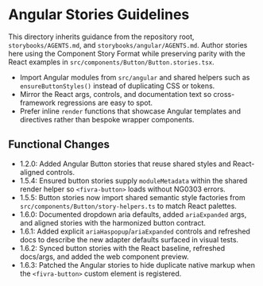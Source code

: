 # Angular Stories Guidelines

This directory inherits guidance from the repository root, `storybooks/AGENTS.md`, and `storybooks/angular/AGENTS.md`. Author stories here using the Component Story Format while preserving parity with the React examples in `src/components/Button/Button.stories.tsx`.

- Import Angular modules from `src/angular` and shared helpers such as `ensureButtonStyles()` instead of duplicating CSS or tokens.
- Mirror the React args, controls, and documentation text so cross-framework regressions are easy to spot.
- Prefer inline `render` functions that showcase Angular templates and directives rather than bespoke wrapper components.

## Functional Changes
- 1.2.0: Added Angular Button stories that reuse shared styles and React-aligned controls.
- 1.5.4: Ensured button stories supply `moduleMetadata` within the shared render helper so `<fivra-button>` loads without NG0303 errors.
- 1.5.5: Button stories now import shared semantic style factories from `src/components/Button/story-helpers.ts` to match React palettes.
- 1.6.0: Documented dropdown aria defaults, added `ariaExpanded` args, and aligned stories with the harmonized button contract.
- 1.6.1: Added explicit `ariaHaspopup`/`ariaExpanded` controls and refreshed docs to describe the new adapter defaults surfaced in visual tests.
- 1.6.2: Synced button stories with the React baseline, refreshed docs/args, and added the web component preview.
- 1.6.3: Patched the Angular stories to hide duplicate native markup when the `<fivra-button>` custom element is registered.
